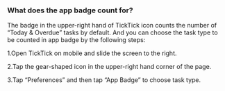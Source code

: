 ### What does the app badge count for?

The badge in the upper-right hand of TickTick icon counts the number of “Today & Overdue” tasks by default. And you can choose the task type to be counted in app badge by the following steps:

1.Open TickTick on mobile and slide the screen to the right.

2.Tap the gear-shaped icon in the upper-right hand corner of the page.

3.Tap “Preferences” and then tap “App Badge” to choose task type. 
